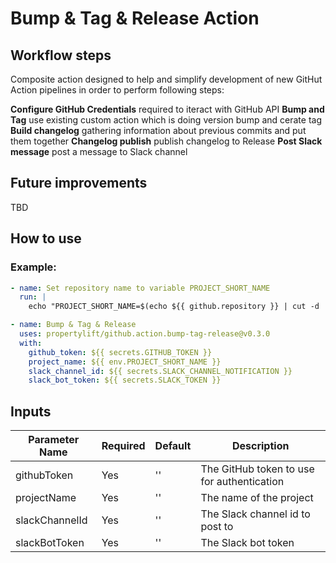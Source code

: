 # Bump & Tag & Release Action

## Workflow steps

Composite action designed to help and simplify development of new GitHut Action pipelines in order to perform following steps:

**Configure GitHub Credentials** required to iteract with GitHub API
**Bump and Tag** use existing custom action which is doing version bump and cerate tag
**Build changelog** gathering information about previous commits and put them together
**Changelog publish** publish changelog to Release
**Post Slack message** post a message to Slack channel

## Future improvements

TBD

## How to use

### Example:

```yml
- name: Set repository name to variable PROJECT_SHORT_NAME
  run: |
    echo "PROJECT_SHORT_NAME=$(echo ${{ github.repository }} | cut -d '/' -f 2)" >> $GITHUB_ENV

- name: Bump & Tag & Release
  uses: propertylift/github.action.bump-tag-release@v0.3.0
  with:
    github_token: ${{ secrets.GITHUB_TOKEN }}
    project_name: ${{ env.PROJECT_SHORT_NAME }}
    slack_channel_id: ${{ secrets.SLACK_CHANNEL_NOTIFICATION }}
    slack_bot_token: ${{ secrets.SLACK_TOKEN }}
```

## Inputs

| Parameter Name | Required | Default | Description                                |
| -------------- | -------- | ------- | ------------------------------------------ |
| githubToken    | Yes      | ''      | The GitHub token to use for authentication |
| projectName    | Yes      | ''      | The name of the project                    |
| slackChannelId | Yes      | ''      | The Slack channel id to post to            |
| slackBotToken  | Yes      | ''      | The Slack bot token                        |
